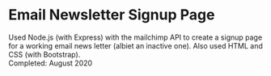 # Email Newsletter Signup Page
Used Node.js (with Express) with the mailchimp API to create a signup page for a working email news letter (albiet an inactive one). 
Also used HTML and CSS (with Bootstrap).\
Completed: August 2020
